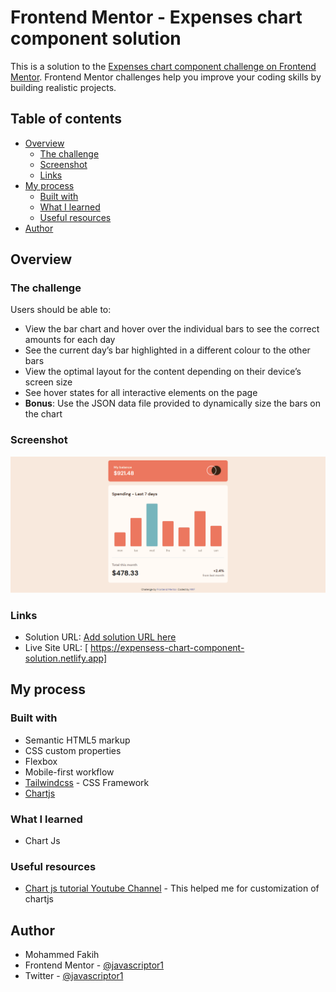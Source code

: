 # Frontend Mentor - Expenses chart component solution

This is a solution to the [Expenses chart component challenge on Frontend Mentor](https://www.frontendmentor.io/challenges/expenses-chart-component-e7yJBUdjwt). Frontend Mentor challenges help you improve your coding skills by building realistic projects. 

## Table of contents

- [Overview](#overview)
  - [The challenge](#the-challenge)
  - [Screenshot](#screenshot)
  - [Links](#links)
- [My process](#my-process)
  - [Built with](#built-with)
  - [What I learned](#what-i-learned)
  - [Useful resources](#useful-resources)
- [Author](#author)




## Overview

### The challenge

Users should be able to:

- View the bar chart and hover over the individual bars to see the correct amounts for each day
- See the current day’s bar highlighted in a different colour to the other bars
- View the optimal layout for the content depending on their device’s screen size
- See hover states for all interactive elements on the page
- **Bonus**: Use the JSON data file provided to dynamically size the bars on the chart

### Screenshot

![Solution](images/Frontend-Mentor-Expenses-chart-component.png)


### Links

- Solution URL: [Add solution URL here](https://your-solution-url.com)
- Live Site URL: [ https://expensess-chart-component-solution.netlify.app]

## My process

### Built with

- Semantic HTML5 markup
- CSS custom properties
- Flexbox
- Mobile-first workflow
- [Tailwindcss](https://https://tailwindcss.com/) - CSS Framework
- [Chartjs](https://www.chartjs.org/)



### What I learned

- Chart Js




### Useful resources

- [Chart js tutorial Youtube Channel](https://www.youtube.com/@ChartJS-tutorials) - This helped me for customization of chartjs 

## Author

- Mohammed Fakih
- Frontend Mentor - [@javascriptor1](https://www.frontendmentor.io/profile/javascriptor1)
- Twitter - [@javascriptor1](https://www.twitter.com/javascriptor1)

